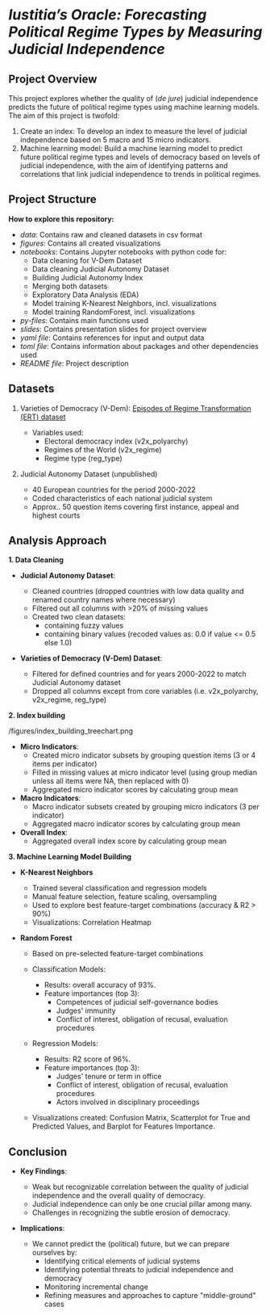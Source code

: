 # _Iustitia’s Oracle: Forecasting Political Regime Types by Measuring Judicial Independence_

## Project Overview
This project explores whether the quality of (_de jure_) judicial independence predicts the future of political regime types using machine learning models. The aim of this project is twofold:
1. Create an index: To develop an index to measure the level of judicial independence based on 5 macro and 15 micro indicators.
2. Machine learning model: Build a machine learning model to predict future political regime types and levels of democracy based on levels of judicial independence, with the aim of identifying patterns and correlations that link judicial independence to trends in political regimes.

## Project Structure
**How to explore this repository:**

- _data_: Contains raw and cleaned datasets in csv format 
- _figures_: Contains all created visualizations
- _notebooks_: Contains Jupyter notebooks with python code for:
  - Data cleaning for V-Dem Dataset
  - Data cleaning Judicial Autonomy Dataset
  - Building Judicial Autonomy Index
  - Merging both datasets
  - Exploratory Data Analysis (EDA)
  - Model training K-Nearest Neighbors, incl. visualizations
  - Model training RandomForest, incl. visualizations
- _py-files_: Contains main functions used
- _slides_: Contains presentation slides for project overview
- _yaml file_: Contains references for input and output data
- _toml file_: Contains information about packages and other dependencies used
- _README file_: Project description

## Datasets
1. Varieties of Democracy (V-Dem): [Episodes of Regime Transformation (ERT) dataset](https://github.com/vdeminstitute/ERT/tree/master)
   - Variables used:
     - Electoral democracy index (v2x_polyarchy)
     - Regimes of the World (v2x_regime)
     - Regime type (reg_type)

2. Judicial Autonomy Dataset (unpublished)
   - 40 European countries for the period 2000-2022
   - Coded characteristics of each national judicial system 
   - Approx.. 50 question items covering first instance, appeal and highest courts

## Analysis Approach

**1. Data Cleaning**
   - **Judicial Autonomy Dataset**:
     - Cleaned countries (dropped countries with low data quality and renamed country names where necessary) 
     - Filtered out all columns with >20% of missing values
     - Created two clean datasets:
       - containing fuzzy values
       - containing binary values (recoded values as: 0.0 if value <= 0.5 else 1.0)

   - **Varieties of Democracy (V-Dem) Dataset**:
      - Filtered for defined countries and for years 2000-2022 to match Judicial Autonomy dataset
      - Dropped all columns except from core variables (i.e. v2x_polyarchy, v2x_regime, reg_type)

**2. Index building**

/figures/index_building_treechart.png

   - **Micro Indicators**:
     - Created micro indicator subsets by grouping question items (3 or 4 items per indicator)
     - Filled in missing values at micro indicator level (using group median unless all items were NA, then replaced with 0)
     - Aggregated micro indicator scores by calculating group mean
   - **Macro Indicators**:
     - Macro indicator subsets created by grouping micro indicators (3 per indicator)
     - Aggregated macro indicator scores by calculating group mean
   - **Overall Index**:
     - Aggregated overall index score by calculating group mean

**3. Machine Learning Model Building**
   
   - **K-Nearest Neighbors**
     - Trained several classification and regression models
     - Manual feature selection, feature scaling, oversampling
     - Used to explore best feature-target combinations (accuracy & R2 > 90%)
     - Visualizations: Correlation Heatmap
       
   - **Random Forest**
     - Based on pre-selected feature-target combinations

     - Classification Models:
       - Results: overall accuracy of 93%.
       - Feature importances (top 3):
         - Competences of judicial self-governance bodies
         - Judges' immunity
         - Conflict of interest, obligation of recusal, evaluation procedures

     - Regression Models:
       - Results: R2 score of 96%.
       - Feature importances (top 3):
         - Judges' tenure or term in office
         - Conflict of interest, obligation of recusal, evaluation procedures
         - Actors involved in disciplinary proceedings
         
     - Visualizations created: Confusion Matrix, Scatterplot for True and Predicted Values, and Barplot for Features Importance.

## Conclusion

- **Key Findings**:
  - Weak but recognizable correlation between the quality of judicial independence and the overall quality of democracy.
  - Judicial independence can only be one crucial pillar among many.
  - Challenges in recognizing the subtle erosion of democracy.

- **Implications**: 
  - We cannot predict the (political) future, but we can prepare ourselves by:
    - Identifying critical elements of judicial systems
    - Identifying potential threats to judicial independence and democracy
    - Monitoring incremental change
    - Refining measures and approaches to capture "middle-ground" cases

